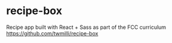 # recipe-box
Recipe app built with React + Sass as part of the FCC curriculum
https://github.com/twmilli/recipe-box
